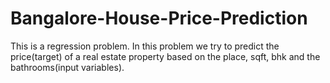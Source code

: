 # Bangalore-House-Price-Prediction
This is a regression problem.
In this problem we try to predict the price(target) of a real estate property based on the place, sqft, bhk and the bathrooms(input variables).
